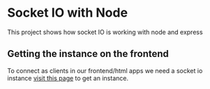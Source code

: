 # Socket IO with Node
This project shows how socket IO is working with node and express

## Getting the instance on the frontend
To connect as clients in our frontend/html apps we need a socket io instance [visit this page](https://cdnjs.com/libraries/socket.io) to get an instance.
